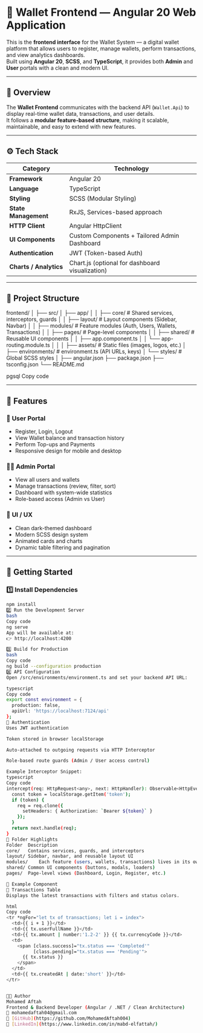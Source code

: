 # 💎 Wallet Frontend — Angular 20 Web Application

This is the **frontend interface** for the Wallet System — a digital wallet platform that allows users to register, manage wallets, perform transactions, and view analytics dashboards.  
Built using **Angular 20**, **SCSS**, and **TypeScript**, it provides both **Admin** and **User** portals with a clean and modern UI.

---

## 🧭 Overview

The **Wallet Frontend** communicates with the backend API (`Wallet.Api`) to display real-time wallet data, transactions, and user details.  
It follows a **modular feature-based structure**, making it scalable, maintainable, and easy to extend with new features.

---

## ⚙️ Tech Stack

| Category               | Technology                                      |
| ---------------------- | ----------------------------------------------- |
| **Framework**          | Angular 20                                      |
| **Language**           | TypeScript                                      |
| **Styling**            | SCSS (Modular Styling)                          |
| **State Management**   | RxJS, Services-based approach                   |
| **HTTP Client**        | Angular HttpClient                              |
| **UI Components**      | Custom Components + Tailored Admin Dashboard    |
| **Authentication**     | JWT (Token-based Auth)                          |
| **Charts / Analytics** | Chart.js (optional for dashboard visualization) |

---

## 📂 Project Structure

frontend/
│
├── src/
│ ├── app/
│ │ ├── core/ # Shared services, interceptors, guards
│ │ ├── layout/ # Layout components (Sidebar, Navbar)
│ │ ├── modules/ # Feature modules (Auth, Users, Wallets, Transactions)
│ │ ├── pages/ # Page-level components
│ │ ├── shared/ # Reusable UI components
│ │ ├── app.component.ts
│ │ └── app-routing.module.ts
│ │
│ ├── assets/ # Static files (images, logos, etc.)
│ ├── environments/ # environment.ts (API URLs, keys)
│ └── styles/ # Global SCSS styles
│
├── angular.json
├── package.json
├── tsconfig.json
└── README.md

pgsql
Copy code

---

## 🧰 Features

### 👤 **User Portal**

- Register, Login, Logout
- View Wallet balance and transaction history
- Perform Top-ups and Payments
- Responsive design for mobile and desktop

### 🧑‍💼 **Admin Portal**

- View all users and wallets
- Manage transactions (review, filter, sort)
- Dashboard with system-wide statistics
- Role-based access (Admin vs User)

### 🎨 **UI / UX**

- Clean dark-themed dashboard
- Modern SCSS design system
- Animated cards and charts
- Dynamic table filtering and pagination

---

## 🚀 Getting Started

### 1️⃣ Install Dependencies

```bash
npm install
2️⃣ Run the Development Server
bash
Copy code
ng serve
App will be available at:
👉 http://localhost:4200

3️⃣ Build for Production
bash
Copy code
ng build --configuration production
4️⃣ API Configuration
Open /src/environments/environment.ts and set your backend API URL:

typescript
Copy code
export const environment = {
  production: false,
  apiUrl: 'https://localhost:7124/api'
};
🔐 Authentication
Uses JWT authentication

Token stored in browser localStorage

Auto-attached to outgoing requests via HTTP Interceptor

Role-based route guards (Admin / User access control)

Example Interceptor Snippet:
typescript
Copy code
intercept(req: HttpRequest<any>, next: HttpHandler): Observable<HttpEvent<any>> {
  const token = localStorage.getItem('token');
  if (token) {
    req = req.clone({
      setHeaders: { Authorization: `Bearer ${token}` }
    });
  }
  return next.handle(req);
}
🧠 Folder Highlights
Folder	Description
core/	Contains services, guards, and interceptors
layout/	Sidebar, navbar, and reusable layout UI
modules/	Each feature (users, wallets, transactions) lives in its own module
shared/	Common UI components (buttons, modals, loaders)
pages/	Page-level views (Dashboard, Login, Register, etc.)

🧩 Example Component
💸 Transactions Table
Displays the latest transactions with filters and status colors.

html
Copy code
<tr *ngFor="let tx of transactions; let i = index">
  <td>{{ i + 1 }}</td>
  <td>{{ tx.userFullName }}</td>
  <td>{{ tx.amount | number:'1.2-2' }} {{ tx.currencyCode }}</td>
  <td>
    <span [class.success]="tx.status === 'Completed'"
          [class.pending]="tx.status === 'Pending'">
      {{ tx.status }}
    </span>
  </td>
  <td>{{ tx.createdAt | date:'short' }}</td>
</tr>


🧑‍💻 Author
Mohamed Aftah
Frontend & Backend Developer (Angular / .NET / Clean Architecture)
📧 mohamedaftah04@gmail.com
🔗 [GitHub](https://github.com/MohamedAftah004)
🔗 [LinkedIn](https://www.linkedin.com/in/mabd-elfattah/)

```

